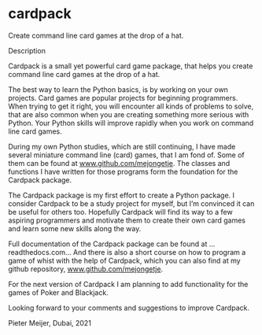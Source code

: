 # cardpack
Create command line card games at the drop of a hat.


Description

Cardpack is a small yet powerful card game package, that helps you create command line card games 
at the drop of a hat.

The best way to learn the Python basics, is by working on your own projects. Card games are popular 
projects for beginning programmers. When trying to get it right, you will encounter all kinds of problems 
to solve, that are also common when you are creating something more serious with Python. Your Python skills
will improve rapidly when you work on command line card games. 

During my own Python studies, which are still continuing, I have made several miniature command line 
(card) games, that I am fond of. Some of them can be found at www.github.com/mejongetje. The classes and 
functions I have written for those programs form the foundation for the Cardpack package.

The Cardpack package is my first effort to create a Python package. I consider Cardpack to be a study project
for myself, but I’m convinced it can be useful for others too. Hopefully Cardpack will find its way to a few 
aspiring programmers and motivate them to create their own card games and learn some new skills along the way. 

Full documentation of the Cardpack package can be found at …readthedocs.com… And there is also a short course
on how to program a game of whist with the help of Cardpack, which you can also find at my github repository,
www.github.com/mejongetje.

For the next version of Cardpack I am planning to add functionality for the games of Poker and Blackjack.

Looking forward to your comments and suggestions to improve Cardpack.

Pieter Meijer, Dubai, 2021
